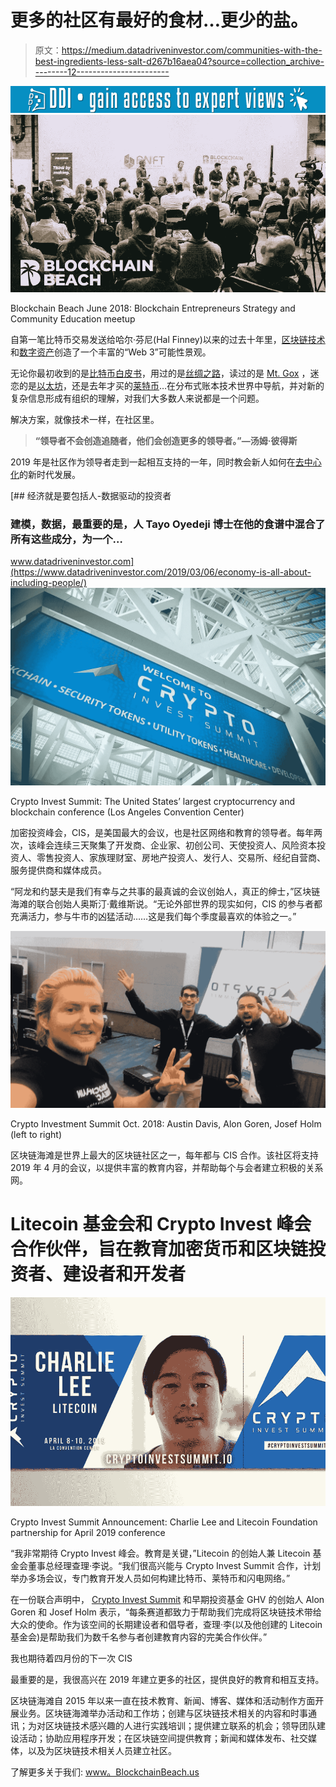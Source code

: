 # 更多的社区有最好的食材…更少的盐。

> 原文：<https://medium.datadriveninvestor.com/communities-with-the-best-ingredients-less-salt-d267b16aea04?source=collection_archive---------12----------------------->

[![](img/d8e33d2d2a14fbef3c3a5982235be4a5.png)](http://www.track.datadriveninvestor.com/1B9E)![](img/56c1dbb9a931901e82a519af06e06534.png)

Blockchain Beach June 2018: Blockchain Entrepreneurs Strategy and Community Education meetup

自第一笔比特币交易发送给哈尔·芬尼(Hal Finney)以来的过去十年里，[区块链技术](https://everipedia.org/wiki/lang_zh-hans/blockchain-2/)和[数字资产](https://everipedia.org/wiki/lang_en/Digital_asset/)创造了一个丰富的“Web 3”可能性景观。

无论你最初收到的是[比特币白皮书](https://bitcoin.org/bitcoin.pdf)，用过的是[丝绸之路](https://everipedia.org/wiki/lang_en/Silk_Road_%28marketplace%29/)，读过的是 [Mt. Gox](https://everipedia.org/wiki/lang_en/Mt._Gox/) ，迷恋的是[以太坊](https://everipedia.org/wiki/lang_en/Ethereum/)，还是去年才买的[莱特币](https://everipedia.org/wiki/lang_en/Litecoin/)…在分布式账本技术世界中导航，并对新的复杂信息形成有组织的理解，对我们大多数人来说都是一个问题。

解决方案，就像技术一样，在社区里。

> **“领导者不会创造追随者，他们会创造更多的领导者。”—汤姆·彼得斯**

2019 年是社区作为领导者走到一起相互支持的一年，同时教会新人如何在[去中心化](https://everipedia.org/wiki/lang_en/Decentralization/)的新时代发展。

[](https://www.datadriveninvestor.com/2019/03/06/economy-is-all-about-including-people/) [## 经济就是要包括人-数据驱动的投资者

### 建模，数据，最重要的是，人 Tayo Oyedeji 博士在他的食谱中混合了所有这些成分，为一个…

www.datadriveninvestor.com](https://www.datadriveninvestor.com/2019/03/06/economy-is-all-about-including-people/) ![](img/7dcc0192426da989e772af170b89f508.png)

Crypto Invest Summit: The United States’ largest cryptocurrency and blockchain conference (Los Angeles Convention Center)

加密投资峰会，CIS，是美国最大的会议，也是社区网络和教育的领导者。每年两次，该峰会连续三天聚集了开发商、企业家、初创公司、天使投资人、风险资本投资人、零售投资人、家族理财室、房地产投资人、发行人、交易所、经纪自营商、服务提供商和媒体成员。

“阿龙和约瑟夫是我们有幸与之共事的最真诚的会议创始人，真正的绅士，”区块链海滩的联合创始人奥斯汀·戴维斯说。“无论外部世界的现实如何，CIS 的参与者都充满活力，参与牛市的凶猛活动……这是我们每个季度最喜欢的体验之一。”

![](img/3c35c9e1d7ac17f45444bf88d785670d.png)

Crypto Investment Summit Oct. 2018: Austin Davis, Alon Goren, Josef Holm (left to right)

区块链海滩是世界上最大的区块链社区之一，每年都与 CIS 合作。该社区将支持 2019 年 4 月的会议，以提供丰富的教育内容，并帮助每个与会者建立积极的关系网。

# Litecoin 基金会和 Crypto Invest 峰会合作伙伴，旨在教育加密货币和区块链投资者、建设者和开发者

![](img/2443b5b11f5c9255213cb353fcf10f52.png)

Crypto Invest Summit Announcement: Charlie Lee and Litecoin Foundation partnership for April 2019 conference

“我非常期待 Crypto Invest 峰会。教育是关键，”Litecoin 的创始人兼 Litecoin 基金会董事总经理查理·李说。“我们很高兴能与 Crypto Invest Summit 合作，计划举办多场会议，专门教育开发人员如何构建比特币、莱特币和闪电网络。”

在一份联合声明中， [Crypto Invest Summit](https://cryptoinvestsummit.io/) 和早期投资基金 GHV 的创始人 Alon Goren 和 Josef Holm 表示，“每条赛道都致力于帮助我们完成将区块链技术带给大众的使命。作为该空间的长期建设者和倡导者，查理·李(以及他创建的 Litecoin 基金会)是帮助我们为数千名参与者创建教育内容的完美合作伙伴。”

我也期待着四月份的下一次 CIS

最重要的是，我很高兴在 2019 年建立更多的社区，提供良好的教育和相互支持。

区块链海滩自 2015 年以来一直在技术教育、新闻、博客、媒体和活动制作方面开展业务。区块链海滩举办活动和工作坊；创建与区块链技术相关的内容和时事通讯；为对区块链技术感兴趣的人进行实践培训；提供建立联系的机会；领导团队建设活动；协助应用程序开发；在区块链空间提供教育；新闻和媒体发布、社交媒体，以及为区块链技术相关人员建立社区。

了解更多关于我们: [www。BlockchainBeach.us](https://www.blockchainbeach.us/)